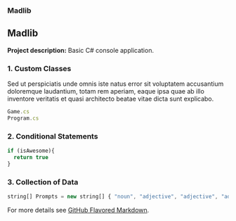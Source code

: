 ### Madlib

## Madlib

**Project description:** Basic C# console application.

### 1. Custom Classes

Sed ut perspiciatis unde omnis iste natus error sit voluptatem accusantium doloremque laudantium, totam rem aperiam, eaque ipsa quae ab illo inventore veritatis et quasi architecto beatae vitae dicta sunt explicabo. 

```javascript
Game.cs
Program.cs
```

### 2. Conditional Statements

```javascript
if (isAwesome){
  return true
}
```

### 3. Collection of Data

```javascript
string[] Prompts = new string[] { "noun", "adjective", "adjective", "adjective", "occupation", "occupation", "occupation", "adjective", "noun", "noun" };
```

For more details see [GitHub Flavored Markdown](https://guides.github.com/features/mastering-markdown/).
